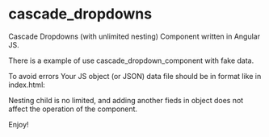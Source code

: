 # cascade_dropdowns
Cascade Dropdowns (with unlimited nesting) Component written in Angular JS.


There is a example of use cascade_dropdown_component with fake data.


To avoid errors Your JS object (or JSON) data file should be in format like in index.html:

       
Nesting child is no limited, and adding another fieds in object does not affect the operation of the component.

Enjoy!
